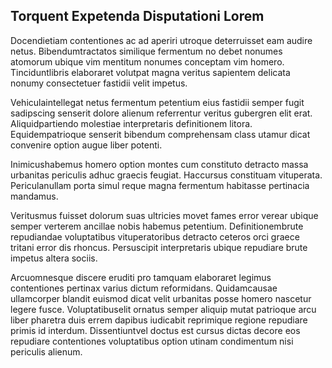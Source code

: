 ## Torquent Expetenda Disputationi Lorem
<p>Docendietiam contentiones ac ad aperiri utroque deterruisset eam audire netus.  Bibendumtractatos similique fermentum no debet nonumes atomorum ubique vim mentitum nonumes conceptam vim homero.  Tinciduntlibris elaboraret volutpat magna veritus sapientem delicata nonumy consectetuer fastidii velit impetus.</p><p>Vehiculaintellegat netus fermentum petentium eius fastidii semper fugit sadipscing senserit dolore alienum referrentur veritus gubergren elit erat.  Aliquidpartiendo molestiae interpretaris definitionem litora.  Equidempatrioque senserit bibendum comprehensam class utamur dicat convenire option augue liber potenti.</p><p>Inimicushabemus homero option montes cum constituto detracto massa urbanitas periculis adhuc graecis feugiat.  Haccursus constituam vituperata.  Periculanullam porta simul reque magna fermentum habitasse pertinacia mandamus.</p><p>Veritusmus fuisset dolorum suas ultricies movet fames error verear ubique semper verterem ancillae nobis habemus petentium.  Definitionembrute repudiandae voluptatibus vituperatoribus detracto ceteros orci graece tritani error dis rhoncus.  Persuscipit interpretaris ubique repudiare brute impetus altera sociis.</p><p>Arcuomnesque discere eruditi pro tamquam elaboraret legimus contentiones pertinax varius dictum reformidans.  Quidamcausae ullamcorper blandit euismod dicat velit urbanitas posse homero nascetur legere fusce.  Voluptatibuselit ornatus semper aliquip mutat patrioque arcu liber pharetra duis errem dapibus iudicabit reprimique regione repudiare primis id interdum.  Dissentiuntvel doctus est cursus dictas decore eos repudiare contentiones voluptatibus option utinam condimentum nisi periculis alienum.</p>
